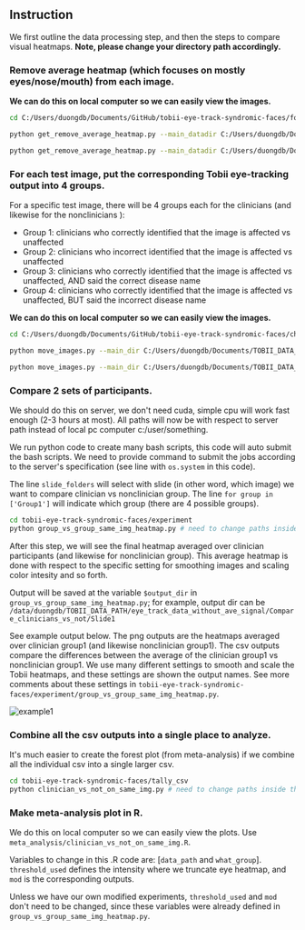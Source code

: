 
## Instruction 

We first outline the data processing step, and then the steps to compare visual heatmaps. **Note, please change your directory path accordingly.**

### Remove average heatmap (which focuses on mostly eyes/nose/mouth) from each image.

**We can do this on local computer so we can easily view the images.**

```bash
cd C:/Users/duongdb/Documents/GitHub/tobii-eye-track-syndromic-faces/format_heatmap

python get_remove_average_heatmap.py --main_datadir C:/Users/duongdb/Documents/TOBII_DATA_PATH --imdir 25radius-fix-mismatch-name-to-csv --where_to_save_formated_individual 25radius-fix-mismatch-name-csv-no-ave-whtbg --imsize 720,720 

python get_remove_average_heatmap.py --main_datadir C:/Users/duongdb/Documents/TOBII_DATA_PATH --imdir Peter25radiusTobiiHeatmap --where_to_save_formated_individual 25radius-no-ave-whtbg-nonclinicians --imsize 720,720 
```


### For each test image, put the corresponding Tobii eye-tracking output into 4 groups.

For a specific test image, there will be 4 groups each for the clinicians (and likewise for the nonclinicians ):
- Group 1: clinicians who correctly identified that the image is affected vs unaffected
- Group 2: clinicians who incorrect identified that the image is affected vs unaffected
- Group 3: clinicians who correctly identified that the image is affected vs unaffected, AND said the correct disease name
- Group 4: clinicians who correctly identified that the image is affected vs unaffected, BUT said the incorrect disease name

**We can do this on local computer so we can easily view the images.**

```bash
cd C:/Users/duongdb/Documents/GitHub/tobii-eye-track-syndromic-faces/check_data

python move_images.py --main_dir C:/Users/duongdb/Documents/TOBII_DATA_PATH --source 25radius-fix-mismatch-name-csv-no-ave-whtbg --final_output_dir eye_track_data_without_ave_signal --df C:/Users/duongdb/Documents/TOBII_DATA_PATH/eye_track_record_accuracy_per_person.csv.csv

python move_images.py --main_dir C:/Users/duongdb/Documents/TOBII_DATA_PATH --source 25radius-no-ave-whtbg-nonclinicians --final_output_dir eye_track_data_without_ave_signal_nonclinicians --df C:/Users/duongdb/Documents/TOBII_DATA_PATH/eye_track_record_accuracy_per_person.csv --add_file_name_pattern .png
```


### Compare 2 sets of participants.

We should do this on server, we don't need cuda, simple cpu will work fast enough (2-3 hours at most). All paths will now be with respect to server path instead of local pc computer c:/user/something.

We run python code to create many bash scripts, this code will auto submit the bash scripts. We need to provide command to submit the jobs according to the server's specification (see line with `os.system` in this code).

The line `slide_folders` will select with slide (in other word, which image) we want to compare clinician vs nonclinician group. The line `for group in ['Group1']` will indicate which group (there are 4 possible groups).  


```bash
cd tobii-eye-track-syndromic-faces/experiment
python group_vs_group_same_img_heatmap.py # need to change paths inside this code
```
 
After this step, we will see the final heatmap averaged over clinician participants (and likewise for nonclinician group). This average heatmap is done with respect to the specific setting for smoothing images and scaling color intesity and so forth. 

Output will be saved at the variable `$output_dir` in `group_vs_group_same_img_heatmap.py`; for example, output dir can be `/data/duongdb/TOBII_DATA_PATH/eye_track_data_without_ave_signal/Compare_clinicians_vs_not/Slide1`

See example output below. The png outputs are the heatmaps averaged over clinician group1 (and likewise nonclinician group1). The csv outputs compare the differences between the average of the clinician group1 vs nonclinician group1. We use many different settings to smooth and scale the Tobii heatmaps, and these settings are shown the output names. See more comments about these settings in `tobii-eye-track-syndromic-faces/experiment/group_vs_group_same_img_heatmap.py`. 

![example1](https://github.com/datduong/tobii-eye-track-syndromic-faces/blob/master/img/ExampleOutputDir.PNG)


### Combine all the csv outputs into a single place to analyze.

It's much easier to create the forest plot (from meta-analysis) if we combine all the individual csv into a single larger csv. 

```bash
cd tobii-eye-track-syndromic-faces/tally_csv
python clinician_vs_not_on_same_img.py # need to change paths inside this code
```

<!-- We should see this `Group1VsPeter-k0-thresh0.0-cutbfscale10.0-avepix0.3-smoothave-pixcutave110.0-round0.3.csv` (and other csv files). ***Because of bootstrap, we may not see the exact same numbers in the .csv every time; however, the output should be consistent enough between each repetition.***

![example2](https://github.com/datduong/tobii-eye-track-syndromic-faces/blob/master/img/ExampleAfterCombineCsv.PNG) -->

### Make meta-analysis plot in R.

We do this on local computer so we can easily view the plots. Use `meta_analysis/clinician_vs_not_on_same_img.R`. 

Variables to change in this .R code are: [`data_path` and `what_group`]. `threshold_used` defines the intensity where we truncate eye heatmap, and `mod` is the corresponding outputs. 

Unless we have our own modified experiments, `threshold_used` and `mod` don't need to be changed, since these variables were already defined in `group_vs_group_same_img_heatmap.py`. 

<!-- We should see this output. 

![example3](https://github.com/datduong/tobii-eye-track-syndromic-faces/blob/master/img/Group1-clinicians-nonclinicians-IoU-thr0.png) -->



